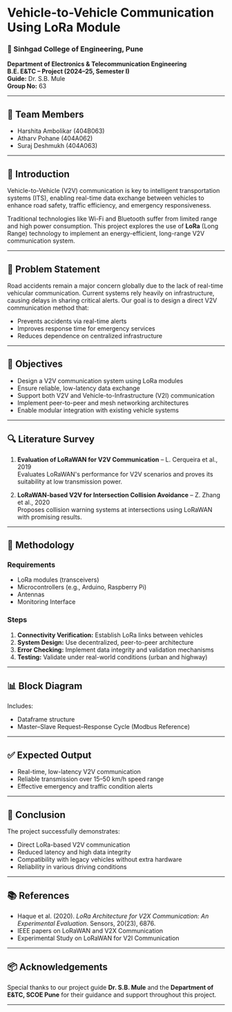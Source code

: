 # Vehicle-to-Vehicle Communication Using LoRa Module

### 📍 Sinhgad College of Engineering, Pune  
**Department of Electronics & Telecommunication Engineering**  
**B.E. E&TC – Project (2024–25, Semester I)**  
**Guide:** Dr. S.B. Mule  
**Group No:** 63

---

## 👥 Team Members

- Harshita Ambolikar (404B063)  
- Atharv Pohane (404A062)  
- Suraj Deshmukh (404A063)

---

## 📌 Introduction

Vehicle-to-Vehicle (V2V) communication is key to intelligent transportation systems (ITS), enabling real-time data exchange between vehicles to enhance road safety, traffic efficiency, and emergency responsiveness.

Traditional technologies like Wi-Fi and Bluetooth suffer from limited range and high power consumption. This project explores the use of **LoRa** (Long Range) technology to implement an energy-efficient, long-range V2V communication system.

---

## 🚧 Problem Statement

Road accidents remain a major concern globally due to the lack of real-time vehicular communication. Current systems rely heavily on infrastructure, causing delays in sharing critical alerts. Our goal is to design a direct V2V communication method that:

- Prevents accidents via real-time alerts
- Improves response time for emergency services
- Reduces dependence on centralized infrastructure

---

## 🎯 Objectives

- Design a V2V communication system using LoRa modules
- Ensure reliable, low-latency data exchange
- Support both V2V and Vehicle-to-Infrastructure (V2I) communication
- Implement peer-to-peer and mesh networking architectures
- Enable modular integration with existing vehicle systems

---

## 🔍 Literature Survey

1. **Evaluation of LoRaWAN for V2V Communication** – L. Cerqueira et al., 2019  
   Evaluates LoRaWAN's performance for V2V scenarios and proves its suitability at low transmission power.

2. **LoRaWAN-based V2V for Intersection Collision Avoidance** – Z. Zhang et al., 2020  
   Proposes collision warning systems at intersections using LoRaWAN with promising results.

---

## 🧠 Methodology

### Requirements
- LoRa modules (transceivers)
- Microcontrollers (e.g., Arduino, Raspberry Pi)
- Antennas
- Monitoring Interface

### Steps
1. **Connectivity Verification:** Establish LoRa links between vehicles
2. **System Design:** Use decentralized, peer-to-peer architecture
3. **Error Checking:** Implement data integrity and validation mechanisms
4. **Testing:** Validate under real-world conditions (urban and highway)

---

## 📊 Block Diagram

Includes:
- Dataframe structure
- Master–Slave Request–Response Cycle (Modbus Reference)

---

## ✅ Expected Output

- Real-time, low-latency V2V communication
- Reliable transmission over 15–50 km/h speed range
- Effective emergency and traffic condition alerts

---

## 🏁 Conclusion

The project successfully demonstrates:
- Direct LoRa-based V2V communication
- Reduced latency and high data integrity
- Compatibility with legacy vehicles without extra hardware
- Reliability in various driving conditions

---

## 📚 References

- Haque et al. (2020). *LoRa Architecture for V2X Communication: An Experimental Evaluation*. Sensors, 20(23), 6876.
- IEEE papers on LoRaWAN and V2X Communication
- Experimental Study on LoRaWAN for V2I Communication

---

## 📦 Acknowledgements

Special thanks to our project guide **Dr. S.B. Mule** and the **Department of E&TC, SCOE Pune** for their guidance and support throughout this project.

---
